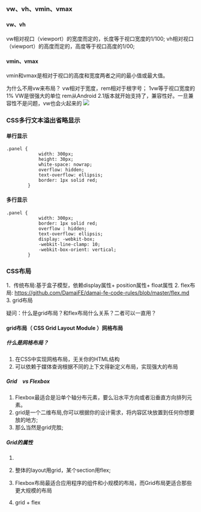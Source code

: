 ### vw、vh、vmin、vmax

#### vw、vh
vw相对视口（viewport）的宽度而定的，长度等于视口宽度的1/100;
vh相对视口（viewport）的高度而定的，高度等于视口高度的1/00;

#### vmin、vmax
vmin和vmax是相对于视口的高度和宽度两者之间的最小值或最大值。

为什么不用vw来布局？
vw相对于宽度，rem相对于根字号；
1vw等于视口宽度的1%
VW是很强大的单位
rem从Android 2.1版本就开始支持了，兼容性好。一旦兼容性不是问题，vw也会火起来的
<img src="https://github.com/cxx4869/html-css/blob/master/2017.5.22/code/1.png"/>

### CSS多行文本溢出省略显示

#### 单行显示
```
.panel {
            width: 300px;
            height: 30px;
            white-space: nowrap;
            overflow: hidden;
            text-overflow: ellipsis;
            border: 1px solid red;
        }
```

#### 多行显示
```
.panel {
            width: 300px;
            border: 1px solid red;
            overflow : hidden;
            text-overflow: ellipsis;
            display: -webkit-box;
            -webkit-line-clamp: 10;
            -webkit-box-orient: vertical;
        }
```

### CSS布局
1．传统布局:基于盒子模型，依赖display属性+ position属性+ float属性
2. flex布局: https://github.com/DamaiFE/damai-fe-code-rules/blob/master/flex.md
3. grid布局

疑问：什么是grid布局？和flex布局什么关系？二者可以一直用？

#### grid布局（ CSS Grid Layout Module ）网格布局
##### 什么是网格布局？
1. 在CSS中实现网格布局，无关你的HTML结构
2. 可以依赖于媒体查询根据不同的上下文得新定义布局，实现强大的布局



##### Grid　vs Flexbox
1. Flexbox最适合是沿单个轴分布元素，要么沿水平方向或者沿垂直方向排列元素。
2. grid是一个二维布局,你可以根据你的设计需求，将内容区块放置到任何你想要放的地方;
3. 那么当然是grid完胜;

##### Grid的属性
1. 







1. 整体的layout用grid，某个section用flex;
2. Flexbox布局最适合应用程序的组件和小规模的布局，而Grid布局更适合那些更大规模的布局
3. grid + flex 


